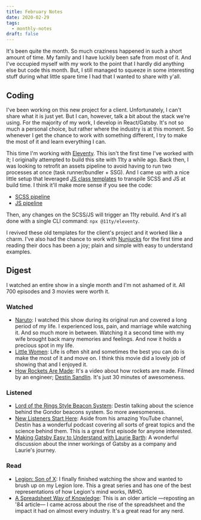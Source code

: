 ```yaml
---
title: February Notes
date: 2020-02-29
tags:
  - monthly-notes
draft: false
---
```


It's been quite the month. So much craziness happened in such a short amount of time. My family and I have luckily been safe from most of it. And I've occupied myself with my work to the point that I hardly did anything else but code this month. But, I still managed to squeeze in some interesting stuff during what little spare time I had that I wanted to share with y'all.

## Coding
I've been working on this new project for a client. Unfortunately, I can't share what it is just yet. But I can, however, talk a bit about the stack we're using. For the majority of my work, I develop in React/Gatsby. It's not so much a personal choice, but rather where the industry is at this moment. So whenever I get the chance to work with something different, I try to make the most of it and learn everything I can.

This time I'm working with [Eleventy](https://www.11ty.dev). This isn't the first time I've worked with it; I originally attempted to build this site with 11ty a while ago. Back then, I was looking to retrofit an assets pipeline to avoid having to run two processes at once (task runner/bundler + SSG). And I came up with a nice little setup that leveraged [JS class templates](https://www.11ty.dev/docs/languages/javascript/) to transpile SCSS and JS at build time. I think it'll make more sense if you see the code:

- [SCSS pipeline](https://github.com/fourjuaneight/static-templates/blob/master/templates/11ty/styles.11ty.js)
- [JS pipeline](https://github.com/fourjuaneight/static-templates/blob/master/templates/11ty/scripts.11ty.js)

Then, any changes on the SCSS/JS will trigger an 11ty rebuild. And it's all done with a single CLI command: `npx @11ty/eleventy`.

I revived these old templates for the client's project and it worked like a charm. I've also had the chance to work with [Nunjucks](https://mozilla.github.io/nunjucks/) for the first time and reading their docs has been a joy; plain and simple with easy to understand examples.

## Digest
I watched an entire show in a single month and I'm not ashamed of it. All 700 episodes and 3 movies were worth it.

### Watched
- [Naruto](https://www.crunchyroll.com/naruto): I watched this show during its original run and covered a long period of my life. I experienced loss, pain, and marriage while watching it. And so much more in between. Watching it a second time with my wife brought back many memories and feelings. And now it holds a precious spot in my life.
- [Little Women](https://letterboxd.com/film/little-women-2019/): Life is often shit and sometimes the best you can do is make the most of it and move on. I think this movie did a lovely job of showing that and I enjoyed it.
- [How Rockets Are Made](https://youtu.be/o0fG_lnVhHw): It's a video about how rockets are made. Filmed by an engineer; [Destin Sandlin](https://www.youtube.com/user/destinws2). It's just 30 minutes of awesomeness.

### Listened
- [Lord of the Rings Style Beacon System](https://www.nodumbquestions.fm/listen/2020/1/31/076-lord-of-the-rings-style-beacon-systems): Destin talking about the science behind the Gondor beacons system. So more awesomeness.
- [New Listeners Start Here](https://www.nodumbquestions.fm/listen/2020/2/13/077-new-listeners-start-here): Aside from his amazing YouTube channel, Destin has a wonderful podcast covering all sorts of great topics and the science behind them. This is a great first episode for anyone interested.
- [Making Gatsby Easy to Understand with Laurie Barth](https://www.software-engineering-unlocked.com/episode-11-staff-engineer-gatsby/): A wonderful discussion about the inner workings of Gatsby as a company and Laurie's journey.

### Read
- [Legion: Son of X](https://www.marvel.com/comics/collection/66037/legion_son_of_x_vol_1_-_prodigal_trade_paperback): I finally finished watching the show and wanted to brush up on my Legion lore. This a great series and has one of the best representations of how Legion's mind works, IMHO.
- [A Spreadsheet Way of Knowledge](https://www.wired.com/2014/10/a-spreadsheet-way-of-knowledge/): This is an older article —reposting an '84 article— I came across about the rise of the spreadsheet and the impact it had on almost every industry. It's a great read for any nerd.